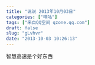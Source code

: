 ```yaml
---
title: "说说 2013年10月03日"
categories: ["嘀咕"]
tags: ["来自QQ空间 qzone.qq.com"]
draft: false
slug: "gLvhvr"
date: "2013-10-03 10:26:13"
---
```


智慧高速是个好东西
